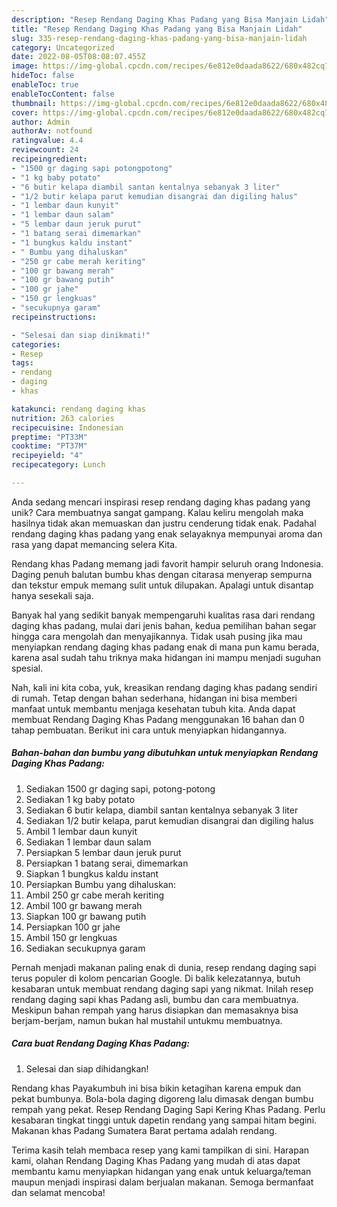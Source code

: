 ```yaml
---
description: "Resep Rendang Daging Khas Padang yang Bisa Manjain Lidah"
title: "Resep Rendang Daging Khas Padang yang Bisa Manjain Lidah"
slug: 335-resep-rendang-daging-khas-padang-yang-bisa-manjain-lidah
category: Uncategorized
date: 2022-08-05T08:08:07.455Z
image: https://img-global.cpcdn.com/recipes/6e812e0daada8622/680x482cq70/rendang-daging-khas-padang-foto-resep-utama.jpg
hideToc: false
enableToc: true
enableTocContent: false
thumbnail: https://img-global.cpcdn.com/recipes/6e812e0daada8622/680x482cq70/rendang-daging-khas-padang-foto-resep-utama.jpg
cover: https://img-global.cpcdn.com/recipes/6e812e0daada8622/680x482cq70/rendang-daging-khas-padang-foto-resep-utama.jpg
author: Admin
authorAv: notfound
ratingvalue: 4.4
reviewcount: 24
recipeingredient:
- "1500 gr daging sapi potongpotong"
- "1 kg baby potato"
- "6 butir kelapa diambil santan kentalnya sebanyak 3 liter"
- "1/2 butir kelapa parut kemudian disangrai dan digiling halus"
- "1 lembar daun kunyit"
- "1 lembar daun salam"
- "5 lembar daun jeruk purut"
- "1 batang serai dimemarkan"
- "1 bungkus kaldu instant"
- " Bumbu yang dihaluskan"
- "250 gr cabe merah keriting"
- "100 gr bawang merah"
- "100 gr bawang putih"
- "100 gr jahe"
- "150 gr lengkuas"
- "secukupnya garam"
recipeinstructions:

- "Selesai dan siap dinikmati!"
categories:
- Resep
tags:
- rendang
- daging
- khas

katakunci: rendang daging khas 
nutrition: 263 calories
recipecuisine: Indonesian
preptime: "PT33M"
cooktime: "PT37M"
recipeyield: "4"
recipecategory: Lunch

---
```





Anda sedang mencari inspirasi resep rendang daging khas padang yang unik? Cara membuatnya sangat gampang. Kalau keliru mengolah maka hasilnya tidak akan memuaskan dan justru cenderung tidak enak. Padahal rendang daging khas padang yang enak selayaknya mempunyai aroma dan rasa yang dapat memancing selera Kita.





Rendang khas Padang memang jadi favorit hampir seluruh orang Indonesia. Daging penuh balutan bumbu khas dengan citarasa menyerap sempurna dan tekstur empuk memang sulit untuk dilupakan. Apalagi untuk disantap hanya sesekali saja.

Banyak hal yang sedikit banyak mempengaruhi kualitas rasa dari rendang daging khas padang, mulai dari jenis bahan, kedua pemilihan bahan segar hingga cara mengolah dan menyajikannya. Tidak usah pusing jika mau menyiapkan rendang daging khas padang enak di mana pun kamu berada, karena asal sudah tahu triknya maka hidangan ini mampu menjadi suguhan spesial.






Nah, kali ini kita coba, yuk, kreasikan rendang daging khas padang sendiri di rumah. Tetap dengan bahan sederhana, hidangan ini bisa memberi manfaat untuk membantu menjaga kesehatan tubuh kita. Anda dapat membuat Rendang Daging Khas Padang menggunakan 16 bahan dan 0 tahap pembuatan. Berikut ini cara untuk menyiapkan hidangannya.

<!--inarticleads1-->

##### Bahan-bahan dan bumbu yang dibutuhkan untuk menyiapkan Rendang Daging Khas Padang:

1. Sediakan 1500 gr daging sapi, potong-potong
1. Sediakan 1 kg baby potato
1. Sediakan 6 butir kelapa, diambil santan kentalnya sebanyak 3 liter
1. Sediakan 1/2 butir kelapa, parut kemudian disangrai dan digiling halus
1. Ambil 1 lembar daun kunyit
1. Sediakan 1 lembar daun salam
1. Persiapkan 5 lembar daun jeruk purut
1. Persiapkan 1 batang serai, dimemarkan
1. Siapkan 1 bungkus kaldu instant
1. Persiapkan  Bumbu yang dihaluskan:
1. Ambil 250 gr cabe merah keriting
1. Ambil 100 gr bawang merah
1. Siapkan 100 gr bawang putih
1. Persiapkan 100 gr jahe
1. Ambil 150 gr lengkuas
1. Sediakan secukupnya garam


Pernah menjadi makanan paling enak di dunia, resep rendang daging sapi terus populer di kolom pencarian Google. Di balik kelezatannya, butuh kesabaran untuk membuat rendang daging sapi yang nikmat. Inilah resep rendang daging sapi khas Padang asli, bumbu dan cara membuatnya. Meskipun bahan rempah yang harus disiapkan dan memasaknya bisa berjam-berjam, namun bukan hal mustahil untukmu membuatnya. 

<!--inarticleads2-->

##### Cara buat Rendang Daging Khas Padang:


1. Selesai dan siap dihidangkan!

Rendang khas Payakumbuh ini bisa bikin ketagihan karena empuk dan pekat bumbunya. Bola-bola daging digoreng lalu dimasak dengan bumbu rempah yang pekat. Resep Rendang Daging Sapi Kering Khas Padang. Perlu kesabaran tingkat tinggi untuk dapetin rendang yang sampai hitam begini. Makanan khas Padang Sumatera Barat pertama adalah rendang. 

Terima kasih telah membaca resep yang kami tampilkan di sini. Harapan kami, olahan Rendang Daging Khas Padang yang mudah di atas dapat membantu kamu menyiapkan hidangan yang enak untuk keluarga/teman maupun menjadi inspirasi dalam berjualan makanan. Semoga bermanfaat dan selamat mencoba!
